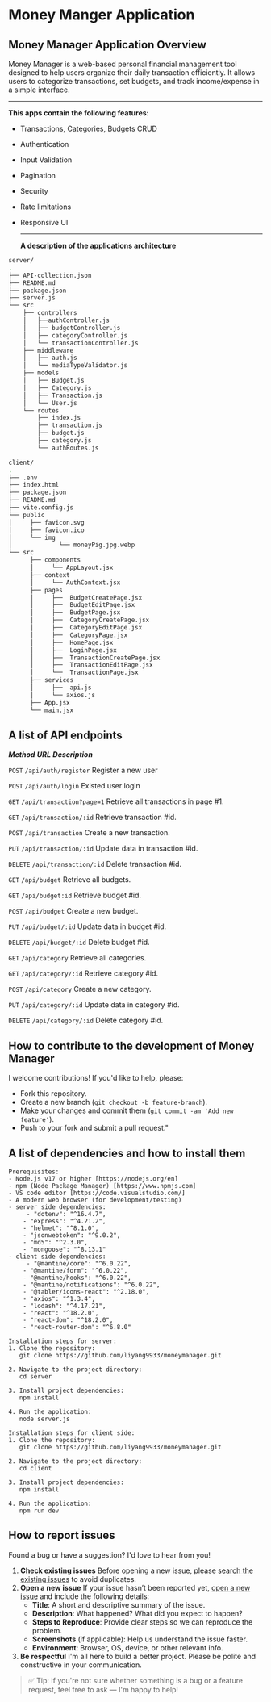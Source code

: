 #  Money Manger Application



##  Money Manager Application Overview

Money Manager is a web-based personal financial management tool designed to help users organize their daily transaction efficiently. It allows users to categorize transactions, set budgets, and track income/expense in a simple interface.

<hr/>

**This apps contain the following features:**

- Transactions, Categories, Budgets CRUD

- Authentication

- Input Validation

- Pagination

- Security 

- Rate limitations

- Responsive UI

  <hr/>

  **A description of the applications architecture**

```bash
server/
.
├── API-collection.json
├── README.md
├── package.json
├── server.js
└── src
    ├── controllers
    │   ├──authController.js
    │   ├── budgetController.js
    │   ├── categoryController.js
    │   └── transactionController.js
    ├── middleware
    │   ├── auth.js
    │   └── mediaTypeValidator.js
    ├── models
    │   ├── Budget.js
    │   ├── Category.js
    │   ├── Transaction.js
    │   └── User.js
    └── routes
        ├── index.js
        ├── transaction.js
        ├── budget.js
        ├── category.js
        └── authRoutes.js
```
```bash
client/
.
├── .env
├── index.html
├── package.json
├── README.md
├── vite.config.js
└── public
│     ├── favicon.svg
│     ├── favicon.ico
│     └── img
│		      └── moneyPig.jpg.webp
└── src
      ├── components
      │		└── AppLayout.jsx
      ├── context
      │		└── AuthContext.jsx
      ├── pages
      │		├──  BudgetCreatePage.jsx
      │		├──  BudgetEditPage.jsx
      │		├──  BudgetPage.jsx
      │		├──  CategoryCreatePage.jsx
      │		├──  CategoryEditPage.jsx
      │		├──  CategoryPage.jsx
      │		├──  HomePage.jsx
      │		├──  LoginPage.jsx
      │		├──  TransactionCreatePage.jsx
      │		├──  TransactionEditPage.jsx
      │		└──  TransactionPage.jsx
      ├── services
      │		├──  api.js
      │		└── axios.js
      ├── App.jsx
      └── main.jsx
```
  

##  A list of API endpoints

***Method***      ***URL***                      				***Description***

```POST```		```/api/auth/register``` 		Register a new user

```POST```		```/api/auth/login```				Existed user login

```GET```	```/api/transaction?page=1```	Retrieve all transactions in page #1.

```GET```			```/api/transaction/:id```	Retrieve transaction #id.

```POST```		```/api/transaction```				Create a new transaction.

```PUT```		```/api/transaction/:id```		Update data in transaction #id.

```DELETE```	```/api/transaction/:id```		Delete transaction #id.

```GET```			```/api/budget```						Retrieve all budgets.

```GET```			```/api/budget:id```				Retrieve budget #id.

```POST```		```/api/budget```						Create a new budget.

```PUT```		```/api/budget/:id```					Update data in budget #id.

```DELETE```	```/api/budget/:id```				Delete budget #id.

```GET```			```/api/category```				Retrieve all categories.

```GET```			```/api/category/:id```			Retrieve category #id.

```POST```		```/api/category```					Create a new category.

```PUT```		```/api/category/:id```			Update data in category #id.

```DELETE```	```/api/category/:id```			Delete category #id.



##  How to contribute to the development of Money Manager

I welcome contributions! If you'd like to help, please:

- Fork this repository.
- Create a new branch (`git checkout -b feature-branch`).
- Make your changes and commit them (`git commit -am 'Add new feature'`).
- Push to your fork and submit a pull request."



##  A list of dependencies and how to install them

```
Prerequisites:
- Node.js v17 or higher [https://nodejs.org/en]
- npm (Node Package Manager) [https://www.npmjs.com]
- VS code editor [https://code.visualstudio.com/]
- A modern web browser (for development/testing)
- server side dependencies:
	 - "dotenv": "^16.4.7",
    - "express": "^4.21.2",
    - "helmet": "^8.1.0",
    - "jsonwebtoken": "^9.0.2",
    - "md5": "^2.3.0",
    - "mongoose": "^8.13.1"
- client side dependencies:
	 - "@mantine/core": "^6.0.22",
    - "@mantine/form": "^6.0.22",
    - "@mantine/hooks": "^6.0.22",
    - "@mantine/notifications": "^6.0.22",
    - "@tabler/icons-react": "^2.18.0",
    - "axios": "^1.3.4",
    - "lodash": "^4.17.21",
    - "react": "^18.2.0",
    - "react-dom": "^18.2.0",
    - "react-router-dom": "^6.8.0"

Installation steps for server:
1. Clone the repository:
   git clone https://github.com/liyang9933/moneymanager.git

2. Navigate to the project directory:
   cd server

3. Install project dependencies:
   npm install

4. Run the application:
   node server.js

Installation steps for client side:
1. Clone the repository:
   git clone https://github.com/liyang9933/moneymanager.git

2. Navigate to the project directory:
   cd client

3. Install project dependencies:
   npm install

4. Run the application:
   npm run dev
```



##  How to report issues

Found a bug or have a suggestion? I'd love to hear from you!

1. **Check existing issues**
   Before opening a new issue, please [search the existing issues](https://github.com/liyang9933/moneymanager/issues) to avoid duplicates.
2. **Open a new issue**
   If your issue hasn’t been reported yet, [open a new issue](https://github.com/liyang9933/moneymanager/issues/new) and include the following details:
   - **Title**: A short and descriptive summary of the issue.
   - **Description**: What happened? What did you expect to happen?
   - **Steps to Reproduce**: Provide clear steps so we can reproduce the problem.
   - **Screenshots** (if applicable): Help us understand the issue faster.
   - **Environment**: Browser, OS, device, or other relevant info.
3. **Be respectful**
   I'm all here to build a better project. Please be polite and constructive in your communication.

> ✅ Tip: If you're not sure whether something is a bug or a feature request, feel free to ask — I'm happy to help!